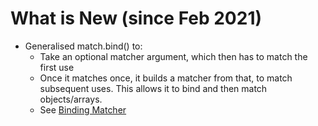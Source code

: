 # What is New (since Feb 2021)

 * Generalised match.bind() to:
   * Take an optional matcher argument, which then has to match the first use
   * Once it matches once, it builds a matcher from that, to match subsequent uses. 
     This allows it to bind and then match objects/arrays.
   * See [Binding Matcher](./BindingMatcher.md)